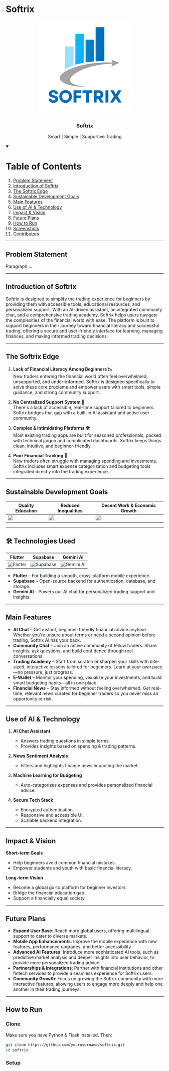 # Softrix

<p align="center">
  <img src="images/softrix.png" alt="Softrix Logo" width="300">
</p>

<h3 align="center">Softrix</h3>
<p align="center">
  Smart | Simple | Supportive Trading
</p>

<details open="open">
  <summary><h1>Table of Contents</h1></summary>
  <ol>
    <li><a href="#problem-statement">Problem Statement</a></li>
    <li><a href="#introduction-of-softrix">Introduction of Softrix</a></li>
    <li><a href="#why-softrix">The Softrix Edge</a></li>
    <li><a href="#sustainable-development-goals">Sustainable Development Goals</a></li>
    <li><a href="#main-features">Main Features</a></li>
    <li><a href="#use-of-ai--technology">Use of AI & Technology</a></li>
    <li><a href="#impact--vision">Impact & Vision</a></li>
    <li><a href="#future-plans">Future Plans</a></li>
    <li><a href="#how-to-run">How to Run</a></li>
    <li><a href="#screenshots">Screenshots</a></li>
    <li><a href="#contributors">Contributors</a></li>
  </ol>
</details>

---

## Problem Statement

Paragraph....

---

## Introduction of Softrix

Softrix is designed to simplify the trading experience for beginners by providing them with accessible tools, educational resources, and personalized support. With an AI-driven assistant, an integrated community chat, and a comprehensive trading academy, Softrix helps users navigate the complexities of the financial world with ease. The platform is built to support beginners in their journey toward financial literacy and successful trading, offering a secure and user-friendly interface for learning, managing finances, and making informed trading decisions.

---

##  The Softrix Edge
1. **Lack of Financial Literacy Among Beginners  📉**  
   New traders entering the financial world often feel overwhelmed, unsupported, and under-informed. Softrix is designed specifically to solve these core problems and empower users with smart tools, simple guidance, and strong community support. 

2. **No Centralized Support System 🧭**  
   There's a lack of accessible, real-time support tailored to beginners. Softrix bridges that gap with a built-in AI assistant and active user community.

3. **Complex & Intimidating Platforms 🛠️**  
   Most existing trading apps are built for seasoned professionals, packed with technical jargon and complicated dashboards. Softrix keeps things clean, intuitive, and beginner-friendly.

4. **Poor Financial Tracking 💸**  
   New traders often struggle with managing spending and investments. Softrix includes smart expense categorization and budgeting tools integrated directly into the trading experience.

---

## Sustainable Development Goals

| Quality Education                | Reduced Inequalities              | Decent Work & Economic Growth     |
| -------------------------------- | --------------------------------- | --------------------------------- |
| ![](https://developers.google.com/static/community/images/gdsc-solution-challenge/goal-04_480.png) | ![](https://developers.google.com/static/community/images/gdsc-solution-challenge/goal-10_480.png) | ![](https://developers.google.com/static/community/images/gdsc-solution-challenge/goal-08_480.png) |

---

## 🛠️ Technologies Used

| Flutter                          | Supabase                        | Gemini AI                      |
| -------------------------------- | ------------------------------- | ------------------------------ |
| <img src="https://storage.googleapis.com/cms-storage-bucket/0dbfcc7a59cd1cf16282.png" alt="Flutter" width="120"/> | <img src="[https://supabase.com/_next/image?url=%2Fbrand-assets%2Fsupabase-logo-icon.png&w=96&q=75](https://brandfetch.com/supabase.com?view=library&library=default&collection=logos&asset=idsfIhEopt&utm_source=https%253A%252F%252Fbrandfetch.com%252Fsupabase.com&utm_medium=copyAction&utm_campaign=brandPageReferral)" alt="Supabase" width="90"/> | <img src="[https://upload.wikimedia.org/wikipedia/commons/thumb/f/fb/Google_Gemini_logo.svg/1024px-Gemini_logo.svg.png](https://logowik.com/content/uploads/images/google-ai-gemini91216.logowik.com.webp)" alt="Gemini AI" width="80"/> |

- **Flutter** – For building a smooth, cross-platform mobile experience.
- **Supabase** – Open-source backend for authentication, database, and storage.
- **Gemini AI** – Powers our AI chat for personalized trading support and insights.

---

## Main Features
- **AI Chat** – Get instant, beginner-friendly financial advice anytime. Whether you're unsure about terms or need a second opinion before trading, Softrix AI has your back.
- **Community Chat** – Join an active community of fellow traders. Share insights, ask questions, and build confidence through real conversations.
- **Trading Academy** – Start from scratch or sharpen your skills with bite-sized, interactive lessons tailored for beginners. Learn at your own pace—no pressure, just progress.
- **E-Wallet** – Monitor your spending, visualize your investments, and build smart budgeting habits—all in one place.
- **Financial News** – Stay informed without feeling overwhelmed. Get real-time, relevant news curated for beginner traders so you never miss an opportunity or risk.

---

## Use of AI & Technology
1. **AI Chat Assistant**
   - Answers trading questions in simple terms.
   - Provides insights based on spending & trading patterns.

2. **News Sentiment Analysis**
   - Filters and highlights finance news impacting the market.

3. **Machine Learning for Budgeting**
   - Auto-categorizes expenses and provides personalized financial advice.

4. **Secure Tech Stack**
   - Encrypted authentication.
   - Responsive and accessible UI.
   - Scalable backend integration.

---

## Impact & Vision
**Short-term Goals**
- Help beginners avoid common financial mistakes.
- Empower students and youth with basic financial literacy.

**Long-term Vision**
- Become a global go-to platform for beginner investors.
- Bridge the financial education gap.
- Support a financially equal society.

---

## Future Plans

- **Expand User Base**: Reach more global users, offering multilingual support to cater to diverse markets.
- **Mobile App Enhancements**: Improve the mobile experience with new features, performance upgrades, and better accessibility.
- **Advanced AI Features**: Introduce more sophisticated AI tools, such as predictive market analysis and deeper insights into user behavior, to provide more personalized trading advice.
- **Partnerships & Integrations**: Partner with financial institutions and other fintech services to provide a seamless experience for Softrix users.
- **Community Growth**: Focus on growing the Softrix community with more interactive features, allowing users to engage more deeply and help one another in their trading journeys.

---

## How to Run

### Clone
Make sure you have Python & Flask installed. Then:

```bash
git clone https://github.com/yourusername/softrix.git
cd softrix
```
### Setup
